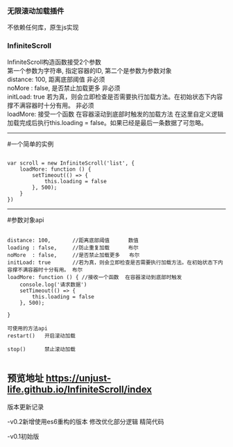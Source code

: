 ### 无限滚动加载插件
不依赖任何库，原生js实现

### InfiniteScroll

<div>InfiniteScroll构造函数接受2个参数</div>
<div>第一个参数为字符串, 指定容器的ID, 第二个是参数为参数对象</div>
<div>distance: 100,       距离底部阈值      非必须</div>
<div>noMore  : false,     是否禁止加载更多   非必须</div>
<div>initLoad: true       若为真，则会立即检查是否需要执行加载方法。在初始状态下内容撑不满容器时十分有用。 非必须</div>
<div>loadMore: 接受一个函数  在容器滚动到底部时触发的加载方法 在这里自定义逻辑 加载完成后执行this.loading = false。如果已经是最后一条数据了可忽略。</div>


---

#一个简单的实例

<pre><code>
var scroll = new InfiniteScroll('list', {
    loadMore: function () {
        setTimeout(() => {
            this.loading = false
        }, 500);
    }
})
</code></pre>


---
#参数对象api

<pre><code>
distance: 100,       //距离底部阈值      数值
loading : false,     //防止重复加载      布尔
noMore  : false,     //是否禁止加载更多   布尔
initLoad: true       //若为真，则会立即检查是否需要执行加载方法。在初始状态下内容撑不满容器时十分有用。 布尔
loadMore: function () { //接收一个函数  在容器滚动到底部时触发
    console.log('请求数据')
    setTimeout(() => {
        this.loading = false
    }, 500);

}

可使用的方法api
restart()   开启滚动加载<br>
stop()      禁止滚动加载<br>
</code></pre>

## 预览地址 https://unjust-life.github.io/InfiniteScroll/index


版本更新记录

-v0.2新增使用es6重构的版本 修改优化部分逻辑 精简代码

-v0.1初始版